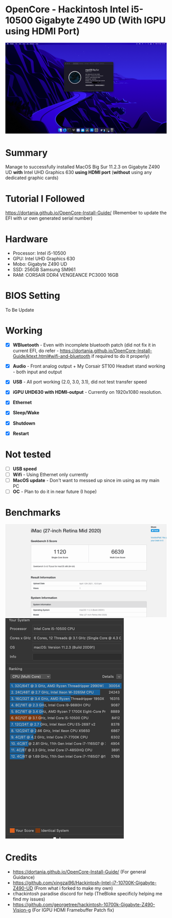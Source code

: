 # OpenCore - Hackintosh Intel i5-10500 Gigabyte Z490 UD (With IGPU using HDMI Port)

![About this mac](/img/macinfo.png)

# Summary
Manage to successfully installed MacOS Big Sur 11.2.3 on Gigabyte Z490 UD **with** Intel UHD Graphics 630 **using HDMI port** (**without** using any dedicated graphic cards)

# Tutorial I Followed
https://dortania.github.io/OpenCore-Install-Guide/ (Remember to update the EFI with ur own generated serial number)

# Hardware
- Processor: Intel i5-10500
- GPU: Intel UHD Graphics 630
- Mobo: Gigabyte Z490 UD
- SSD: 256GB Samsung SM961
- RAM: CORSAIR DDR4 VENGEANCE PC3000 16GB 

# BIOS Setting
To Be Update

# Working
- [x] **WBluetooth** - Even with incomplete bluetooth patch (did not fix it in current EFI, do refer - https://dortania.github.io/OpenCore-Install-Guide/ktext.html#wifi-and-bluetooth if required to do it properly)
- [x] **Audio** - Front analog output + My Corsair ST100 Headset stand working - both input and output
- [x] **USB** - All port working (2.0, 3.0, 3.1), did not test transfer speed
- [x] **iGPU UHD630 with HDMI-output** - Currently on 1920x1080 resolution.
- [x] **Ethernet**
- [x] **Sleep/Wake**
- [x] **Shutdown**
- [x] **Restart**


# Not tested
- [ ] **USB speed**
- [ ] **Wifi** - Using Ethernet only currently
- [ ] **MacOS update** - Don't want to messed up since im using as my main PC
- [ ] **OC** - Plan to do it in near future (I hope)

# Benchmarks

![GeekBench](/img/geekbench.png)
![Cinebench R23](/img/cb.png)
# Credits
- https://dortania.github.io/OpenCore-Install-Guide/ (For general Guidance)
- https://github.com/xingzai96/Hackintosh-Intel-i7-10700K-Gigabyte-Z490-UD (From what i forked to make my own)
- r/hackintosh paradise discord for help (TheBloke specificly helping me find my issues)
- https://github.com/georgetree/hackintosh-10700k-Gigabyte-Z490-Vision-g (For IGPU HDMI Framebuffer Patch fix)
